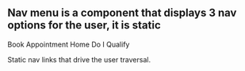 ## Nav menu is a component that displays 3 nav options for the user, it is static

Book Appointment
Home
Do I Qualify


Static nav links that drive the user traversal. 